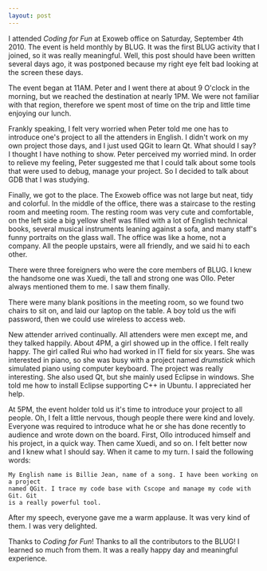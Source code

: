 ```yaml
---
layout: post
---
```


I attended  _Coding for Fun_ at Exoweb office on Saturday, September 4th
2010. The event is held monthly by BLUG. It was the first BLUG activity that I
joined, so it was really meaningful. Well, this post should have 
been written several days ago, it was postponed because my right eye felt bad 
looking at the screen these days.

The event began at 11AM. Peter and I went there at about 9 O'clock in the
morning, but we reached the destination at nearly 1PM. We were not familiar with
that region, therefore we spent most of time on the trip and little time
enjoying our lunch.

Frankly speaking, I felt very worried when Peter told me one has to introduce
one's project to all the attenders in English. I didn't work on my own project
those days, and I just used QGit to learn Qt. What should I say? I thought I
have nothing to show. Peter perceived my worried mind. In order to relieve my
feeling, Peter suggested me that I could talk about some tools that were used
to debug, manage your project. So I decided to talk about GDB that I was
studying.

Finally, we got to the place. The Exoweb office was not large but neat, tidy
and colorful. In the middle of the office, there was a staircase to the
resting room and meeting room. The resting room was very cute and comfortable,
on the left side a big yellow shelf was filled with a lot of English technical
books, several musical instruments leaning against a sofa, and many staff's
funny portraits on the glass wall. The office was like a home, not a company.
All the people upstairs, were all friendly, and we said hi to each other.

There were three foreigners who were the core members of BLUG. I knew the
handsome one was Xuedi, the tall and strong one was Ollo. Peter always
mentioned them to me. I saw them finally.

There were many blank positions in the meeting room, so we found two chairs to
sit on, and laid our laptop on the table. A boy told us the wifi password, then we
could use wireless to access web. 

New attender arrived continually. All attenders were men except me, and they
talked happily.  About 4PM, a girl showed up in the office. I felt really
happy. The girl called Rui who had worked in IT field for six years. She was
interested in piano, so she was busy with a project named _drumstick_ which
simulated piano using computer keyboard. The project was really interesting.
She also used Qt, but she mainly used Eclipse in windows. She told me how to
install Eclipse supporting C++ in Ubuntu. I appreciated her help.

At 5PM, the event holder told us it's time to introduce your project to all
people. Oh, I felt a little nervous, though people there were kind and lovely.
Everyone was required to introduce what he or she has done recently to
audience and wrote down on the board. First, Ollo introduced himself and 
his project, in a quick way. Then came Xuedi, and so on. I felt better now and 
I knew what I should say. When it came to my turn. I said the following words:

    My English name is Billie Jean, name of a song. I have been working on a project
    named QGit. I trace my code base with Cscope and manage my code with Git. Git
    is a really powerful tool. 

After my speech, everyone gave me a warm applause. It was very kind of them. I was 
very delighted.

Thanks to _Coding for Fun_! Thanks to all the contributors to the BLUG! I learned 
so much from them. It was a really happy day and meaningful experience.

